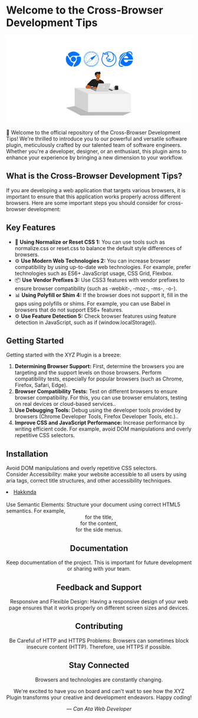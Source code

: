 # Welcome to the Cross-Browser Development Tips

![Plugin Logo](plugin_logo.png)

👋 Welcome to the official repository of the Cross-Browser Development Tips! We're thrilled to introduce you to our powerful and versatile software plugin, meticulously crafted by our talented team of software engineers. Whether you're a developer, designer, or an enthusiast, this plugin aims to enhance your experience by bringing a new dimension to your workflow.

## What is the Cross-Browser Development Tips?

If you are developing a web application that targets various browsers, it is important to ensure that this application works properly across different browsers.  Here are some important steps you should consider for cross-browser development:

## Key Features

- 🚀 **Using Normalize or Reset CSS 1:** You can use tools such as normalize.css or reset.css to balance the default style differences of browsers.
- ⚙️ **Use Modern Web Technologies 2:** You can increase browser compatibility by using up-to-date web technologies.  For example, prefer technologies such as ES6+ JavaScript usage, CSS Grid, Flexbox.
- 📦 **Use Vendor Prefixes 3:** Use CSS3 features with vendor prefixes to ensure browser compatibility (such as -webkit-, -moz-, -ms-, -o-).
- 📊 **Using Polyfill or Shim 4:** If the browser does not support it, fill in the gaps using polyfills or shims.  For example, you can use Babel in browsers that do not support ES6+ features.
- ⚙️ **Use Feature Detection 5:** Check browser features using feature detection in JavaScript, such as if (window.localStorage)).

## Getting Started

Getting started with the XYZ Plugin is a breeze:

1. **Determining Browser Support:** First, determine the browsers you are targeting and the support levels on those browsers.  Perform compatibility tests, especially for popular browsers (such as Chrome, Firefox, Safari, Edge).
2. **Browser Compatibility Tests:** Test on different browsers to ensure browser compatibility.  For this, you can use browser emulators, testing on real devices or cloud-based services..
3. **Use Debugging Tools:** Debug using the developer tools provided by browsers (Chrome Developer Tools, Firefox Developer Tools, etc.)..
4. **Improve CSS and JavaScript Performance:** Increase performance by writing efficient code.  For example, avoid DOM manipulations and overly repetitive CSS selectors.


## Installation

Avoid DOM manipulations and overly repetitive CSS selectors.<br />
Consider Accessibility: make your website accessible to all users by using aria tags, correct title structures, and other accessibility techniques. <br />
<li><a href="#" aria-label="Hakkında">Hakkında</a></li><br />
Use Semantic Elements: Structure your document using correct HTML5 semantics.  For example, <header> for the title, <main> for the content, <nav> for the side menus.

## Documentation

Keep documentation of the project.  This is important for future development or sharing with your team.

## Feedback and Support

Responsive and Flexible Design: Having a responsive design of your web page ensures that it works properly on different screen sizes and devices.

## Contributing

Be Careful of HTTP and HTTPS Problems: Browsers can sometimes block insecure content (HTTP).  Therefore, use HTTPS if possible.

## Stay Connected

Browsers and technologies are constantly changing.

We're excited to have you on board and can't wait to see how the XYZ Plugin transforms your creative and development endeavors. Happy coding!

*— Can Ata Web Developer*
